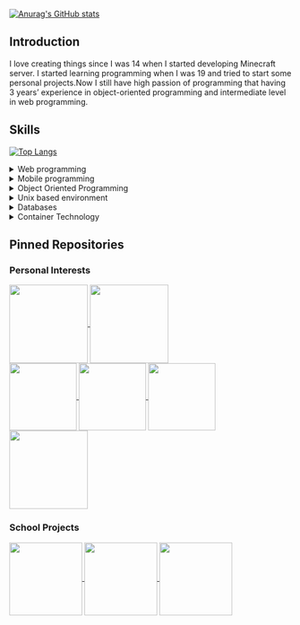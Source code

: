 [![Anurag's GitHub stats](https://github-readme-stats.vercel.app/api?username=eric2788&show_icons=true&theme=tokyonight)](https://github.com/eric2788)   

## Introduction

I love creating things since I was 14 when I started developing Minecraft server. I started learning programming when I was 19 and tried to start some personal projects.Now I still have high passion of programming that having 3 years’ experience in object-oriented programming and intermediate level in web programming.

## Skills

[![Top Langs](https://github-readme-stats.vercel.app/api/top-langs/?username=eric2788&theme=tokyonight&layout=compact&hide=html)](https://github.com/eric2788)

<details>
  <summary>Web programming</summary>
  
- ASP .NET
- NodeJS
- Html
- CSS
- JavaScript
- Typescript
- VueJS
- SpringBoot

</details>

<details>
  <summary>Mobile programming</summary>
  
- Flutter
- Android

</details>

<details>
  <summary>Object Oriented Programming</summary>
  
- Java
- Kotlin
- C#
- Python
  
 </details>
 
 <details>
    <summary>Unix based environment</summary>
 
- Linux commands
- Shell script

</details>
  
<details>
  <summary>Databases</summary>
  
  - Mongodb
  - MySQL
  - Redis
  
</details>

<details>
  <summary>Container Technology</summary>
  
  - Docker
  
</details>
  
## Pinned Repositories

### Personal Interests

<a href="https://github.com/ELDependenci/ELDependenci">
  <img align="center" src="https://github-readme-stats.vercel.app/api/pin/?username=ELDependenci&repo=ELDependenci&theme=tokyonight" height="140" />
</a>
<a href="https://github.com/eric2788/bilibili-jimaku-filter">
  <img align="center" src="https://github-readme-stats.vercel.app/api/pin/?username=eric2788&repo=bilibili-jimaku-filter&theme=tokyonight" height="140" />
</a>
<br/>
<a href="https://github.com/eric2788/vup_monitors">
  <img align="center" src="https://github-readme-stats.vercel.app/api/pin/?username=eric2788&repo=vup_monitors&theme=tokyonight" height="120" />
</a>
<a href="https://github.com/eric2788/biligo-live-ws">
  <img align="center" src="https://github-readme-stats.vercel.app/api/pin/?username=eric2788&repo=biligo-live-ws&theme=tokyonight" height="120"/>
</a>
<a href="https://github.com/eric2788/bilibili-danmaku-inserter">
  <img align="center" src="https://github-readme-stats.vercel.app/api/pin/?username=eric2788&repo=bilibili-danmaku-inserter&theme=tokyonight" height="120" />
</a>
<a href="https://github.com/ELDependenci/ELDependenci-MVC">
  <img align="center" src="https://github-readme-stats.vercel.app/api/pin/?username=ELDependenci&repo=ELDependenci-MVC&theme=tokyonight" height="140" />
</a>

### School Projects

<a href="https://github.com/eric2788/sst-miniproject">
  <img align="center" src="https://github-readme-stats.vercel.app/api/pin/?username=eric2788&repo=sst-miniproject&theme=tokyonight" height="130"/>
</a>
<a href="https://github.com/eric2788/MemoApp">
  <img align="center" src="https://github-readme-stats.vercel.app/api/pin/?username=eric2788&repo=MemoApp&theme=tokyonight" height="130"/>
</a>
<a href="https://github.com/eric2788/weather_info">
  <img align="center" src="https://github-readme-stats.vercel.app/api/pin/?username=eric2788&repo=weather_info&theme=tokyonight" height="130"/>
</a>





